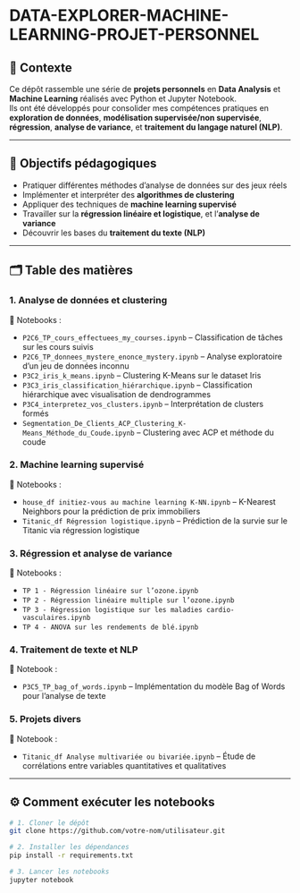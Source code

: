 # DATA-EXPLORER-MACHINE-LEARNING-PROJET-PERSONNEL

## 📌 Contexte

Ce dépôt rassemble une série de **projets personnels** en **Data Analysis** et **Machine Learning** réalisés avec Python et Jupyter Notebook.  
Ils ont été développés pour consolider mes compétences pratiques en **exploration de données**, **modélisation supervisée/non supervisée**, **régression**, **analyse de variance**, et **traitement du langage naturel (NLP)**.

---

## 🧠 Objectifs pédagogiques

- Pratiquer différentes méthodes d’analyse de données sur des jeux réels
- Implémenter et interpréter des **algorithmes de clustering**
- Appliquer des techniques de **machine learning supervisé**
- Travailler sur la **régression linéaire et logistique**, et l’**analyse de variance**
- Découvrir les bases du **traitement du texte (NLP)**

---

## 🗂️ Table des matières

### 1. Analyse de données et clustering
📒 Notebooks :
- `P2C6_TP_cours_effectuees_my_courses.ipynb` – Classification de tâches sur les cours suivis  
- `P2C6_TP_donnees_mystere_enonce_mystery.ipynb` – Analyse exploratoire d’un jeu de données inconnu  
- `P3C2_iris_k_means.ipynb` – Clustering K-Means sur le dataset Iris  
- `P3C3_iris_classification_hiérarchique.ipynb` – Classification hiérarchique avec visualisation de dendrogrammes  
- `P3C4_interpretez_vos_clusters.ipynb` – Interprétation de clusters formés  
- `Segmentation_De_Clients_ACP_Clustering_K-Means_Méthode_du_Coude.ipynb` – Clustering avec ACP et méthode du coude

### 2. Machine learning supervisé
📒 Notebooks :
- `house_df initiez-vous au machine learning K-NN.ipynb` – K-Nearest Neighbors pour la prédiction de prix immobiliers  
- `Titanic_df Régression logistique.ipynb` – Prédiction de la survie sur le Titanic via régression logistique

### 3. Régression et analyse de variance
📒 Notebooks :
- `TP 1 - Régression linéaire sur l’ozone.ipynb`  
- `TP 2 - Régression linéaire multiple sur l’ozone.ipynb`  
- `TP 3 - Régression logistique sur les maladies cardio-vasculaires.ipynb`  
- `TP 4 - ANOVA sur les rendements de blé.ipynb`

### 4. Traitement de texte et NLP
📒 Notebook :
- `P3C5_TP_bag_of_words.ipynb` – Implémentation du modèle Bag of Words pour l’analyse de texte

### 5. Projets divers
📒 Notebook :
- `Titanic_df Analyse multivariée ou bivariée.ipynb` – Étude de corrélations entre variables quantitatives et qualitatives

---

## ⚙️ Comment exécuter les notebooks

```bash
# 1. Cloner le dépôt
git clone https://github.com/votre-nom/utilisateur.git

# 2. Installer les dépendances
pip install -r requirements.txt

# 3. Lancer les notebooks
jupyter notebook
